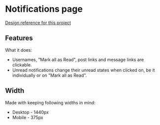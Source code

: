 # Notifications page

[Design reference for this project](https://www.frontendmentor.io/challenges/notifications-page-DqK5QAmKbC)

## Features

What it does:

- Usernames, "Mark all as Read", post links and message links are clickable.
- Unread notifications change their unread states when clicked on, be it individually or on "Mark all as Read".

## Width

Made with keeping following widths in mind:

- Desktop - 1440px
- Mobile - 375px